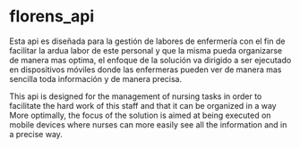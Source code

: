 # florens_api

Esta api es diseñada para la gestión de labores de enfermería con el fin de facilitar la ardua labor de este personal y que la misma pueda organizarse de manera 
mas optima, el enfoque de la solución va dirigido a ser ejecutado en dispositivos móviles donde las enfermeras pueden ver de manera mas sencilla toda información y
de manera precisa.

This api is designed for the management of nursing tasks in order to facilitate the hard work of this staff and that it can be organized in a way
More optimally, the focus of the solution is aimed at being executed on mobile devices where nurses can more easily see all the information and
in a precise way.
